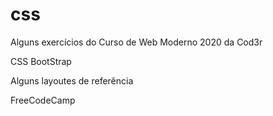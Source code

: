 # css

Alguns exercícios do Curso de Web Moderno 2020 da Cod3r

CSS
BootStrap

Alguns layoutes de referência

FreeCodeCamp
